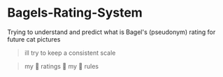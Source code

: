 # Bagels-Rating-System
Trying to understand and predict what is Bagel's (pseudonym) rating for future cat pictures

> ill try to keep a consistent scale

> my 😤 ratings 😤 my 😤 rules
